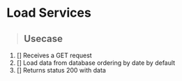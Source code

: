 # Load Services
> ## Usecase
1. [] Receives a GET request
2. [] Load data from database ordering by date by default
3. [] Returns status 200 with data
